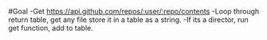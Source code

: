#Goal
-Get https://api.github.com/repos/:user/:repo/contents
-Loop through return table, get any file store it in a table as a string.
-If its a director, run get function, add to table.
